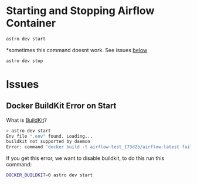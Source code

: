 # Starting and Stopping Airflow Container

```bash
astro dev start
```
*sometimes this command doesnt work. See issues [below](#docker-buildkit-error-on-start)

```bash
astro dev stop
```

# Issues

## Docker BuildKit Error on Start 
What is [BuildKit](https://docs.docker.com/develop/develop-images/build_enhancements/)?
```bash
> astro dev start
Env file ".env" found. Loading...
buildkit not supported by daemon
Error: command 'docker build -t airflow-test_173d2b/airflow:latest failed: failed to execute cmd: exit status 1
```

If you get this error, we want to disable buildkit, to do this run this command:

```bash
DOCKER_BUILDKIT=0 astro dev start
```